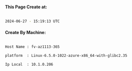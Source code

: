 
   
#### This Page Create at:

```bash

2024-06-27 - 15:19:13 UTC

```

#### Create By Machine:

```bash

Host Name : fv-az1113-365

platform  : Linux-6.5.0-1022-azure-x86_64-with-glibc2.35

Ip Local  : 10.1.0.206

```

